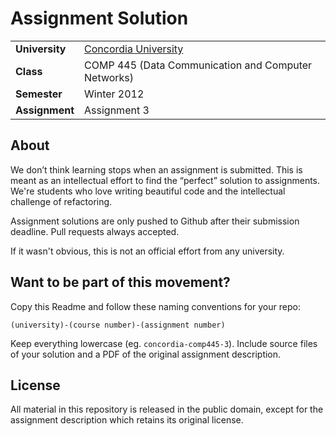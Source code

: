 Assignment Solution
================================


<table>
  <tr>
    <td><strong>University</strong></td><td><a href="http://www.concordia.ca/">Concordia University</a></td>
  </tr>
  <tr>
    <td><strong>Class</strong></td><td>COMP 445 (Data Communication and Computer Networks)</td>
  </tr>
  <tr>
    <td><strong>Semester</strong></td><td>Winter 2012</td>
  </tr>
  <tr>
    <td><strong>Assignment</strong></td><td>Assignment 3</td>
  </tr>
</table>


About
--------------

We don’t think learning stops when an assignment is submitted. This is meant as an intellectual effort to find the “perfect” solution to assignments. We're students who love writing beautiful code and the intellectual challenge of refactoring.

Assignment solutions are only pushed to Github after their submission deadline. Pull requests always accepted.

If it wasn't obvious, this is not an official effort from any university.

Want to be part of this movement?
--------------

Copy this Readme and follow these naming conventions for your repo:

    (university)-(course number)-(assignment number)

Keep everything lowercase (eg. `concordia-comp445-3`). Include source files of your solution and a PDF of the original assignment description.

License
--------------

All material in this repository is released in the public domain, except for the assignment description which retains its original license.